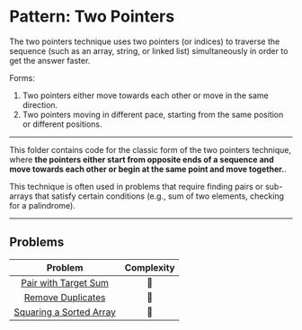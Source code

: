 # Pattern: Two Pointers

The two pointers technique uses two pointers (or indices) to traverse the sequence (such as an array, string, or linked list) simultaneously in order to get the answer faster.

Forms:

1. Two pointers either move towards each other or move in the same direction.
2. Two pointers moving in different pace, starting from the same position or different positions.

---

This folder contains code for the classic form of the two pointers technique, where **the pointers either start from opposite ends of a sequence and move towards each other or begin at the same point and move together.**.

This technique is often used in problems that require finding pairs or sub-arrays that satisfy certain conditions (e.g., sum of two elements, checking for a palindrome).

---

## Problems

| Problem                                                    | Complexity                              |
| :--------------------------------------------------------: | :-------------------------------------: |
| [Pair with Target Sum](./01-pair-with-target-sum.md)       | :star2:                                 |
| [Remove Duplicates](./02-remove-duplicates.md)             | :star2:                                 |
| [Squaring a Sorted Array](./03-squaring-a-sorted-array.md) | :star2:                                 |